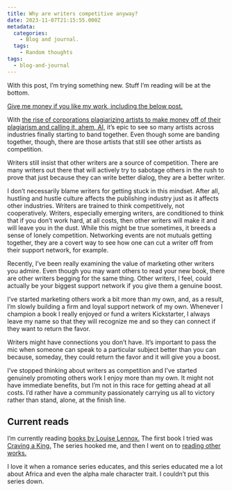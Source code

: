 ```yaml
---
title: Why are writers competitive anyway?
date: 2023-11-07T21:15:55.000Z
metadata:
  categories:
    - Blog and journal.
  tags:
    - Random thoughts
tags:
  - blog-and-journal
---
```


With this post, I’m trying something new. Stuff I’m reading will be at the bottom.

[Give me money if you like my work, including the below post.](https://robertkingett.com/donate/)

With [the rise of corporations plagiarizing artists to make money off of their plagiarism and calling it, ahem, AI,](https://www.theverge.com/2023/11/4/23946353/generative-ai-copyright-training-data-openai-microsoft-google-meta-stabilityai) it’s epic to see so many artists across industries finally starting to band together. Even though some are banding together, though, there are those artists that still see other artists as competition.

Writers still insist that other writers are a source of competition. There are many writers out there that will actively try to sabotage others in the rush to prove that just because they can write better dialog, they are a better writer.

I don’t necessarily blame writers for getting stuck in this mindset. After all, hustling and hustle culture affects the publishing industry just as it affects other industries. Writers are trained to think competitively, not cooperatively. Writers, especially emerging writers, are conditioned to think that if you don’t work hard, at all costs, then other writers will make it and will leave you in the dust. While this might be true sometimes, it breeds a sense of lonely competition. Networking events are not mutuals getting together, they are a covert way to see how one can cut a writer off from their support network, for example.

Recently, I’ve been really examining the value of marketing other writers you admire. Even though you may want others to read your new book, there are other writers begging for the same thing. Other writers, I feel, could actually be your biggest support network if you give them a genuine boost.

I’ve started marketing others work a bit more than my own, and, as a result, I’m slowly building a firm and loyal support network of my own. Whenever I champion a book I really enjoyed or fund a writers Kickstarter, I always leave my name so that they will recognize me and so they can connect if they want to return the favor.

Writers might have connections you don’t have. It’s important to pass the mic when someone can speak to a particular subject better than you can because, someday, they could return the favor and it will give you a boost.

I’ve stopped thinking about writers as competition and I’ve started genuinely promoting others work I enjoy more than my own. It might not have immediate benefits, but I’m not in this race for getting ahead at all costs. I’d rather have a community passionately carrying us all to victory rather than stand, alone, at the finish line.

## Current reads

I’m currently reading [books by Louise Lennox.](https://www.lovelouiselennox.com/books) The first book I tried was [Craving a King.](https://www.lovelouiselennox.com/cravingaking) The series hooked me, and then I went on to [reading other works.](https://www.lovelouiselennox.com/books)

I love it when a romance series educates, and this series educated me a lot about Africa and even the alpha male character trait. I couldn’t put this series down.
